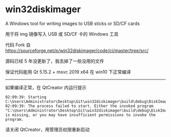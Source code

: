 # win32diskimager
A Windows tool for writing images to USB sticks or SD/CF cards

用于将 img 镜像写入 USB 或 SD/CF 卡的 Windows 工具

代码 Fork 自 https://sourceforge.net/p/win32diskimager/code/ci/master/tree/src/

源码已经 5 年没更新了，我去掉了一些没用的文件

保证代码能用 Qt 5.15.2 + msvc 2019 x64 在 win10 下正常编译

------

如果编译正常，在 QtCreator 内运行提示

```shell
02:09:39: Starting C:\Users\Administrator\Desktop\Git\win32diskimager\build\debug\DiskImager.exe...
02:09:39: The process failed to start. Either the invoked program "C:\Users\Administrator\Desktop\Git\win32diskimager\build\debug\DiskImager.exe" is missing, or you may have insufficient permissions to invoke the program.
```

请关闭 QtCreator，用管理员权限重新启动

